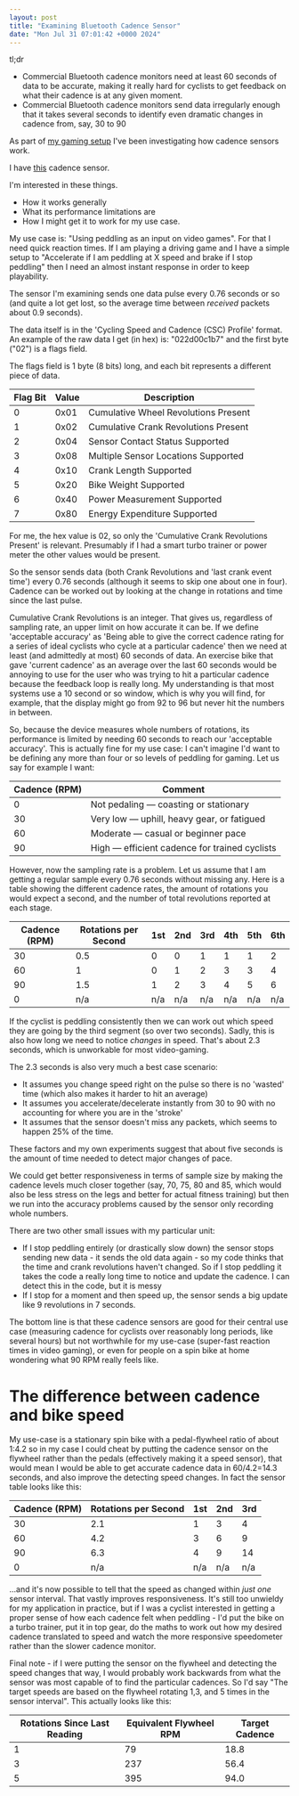```yaml
---
layout: post
title: "Examining Bluetooth Cadence Sensor"
date: "Mon Jul 31 07:01:42 +0000 2024"
---
```



tl;dr

* Commercial Bluetooth cadence monitors need at least 60 seconds of data to be accurate, making it really hard for cyclists to get feedback on what their cadence is at any given moment. 
* Commercial Bluetooth cadence monitors send data irregularly enough that it takes several seconds to identify even dramatic changes in cadence from, say, 30 to 90  


As part of [my gaming setup](https://joereddington.com/2024/06/10/bike.html) I've been investigating how cadence sensors work.  

I have [this](https://www.amazon.co.uk/gp/product/B00L9XNFPY/ref=ppx_yo_dt_b_search_asin_title?ie=UTF8&psc=1) cadence sensor. 

I'm interested in these things.

* How it works generally 
* What its performance limitations are
* How I might get it to work for my use case.  

My use case is: "Using peddling as an input on video games".  For that I need quick reaction times. If I am playing a driving game and I have a simple setup to "Accelerate if I am peddling at X speed and brake if I stop peddling" then I need an almost instant response in order to keep playability. 


The sensor I'm examining sends one data pulse every 0.76 seconds or so (and quite a lot get lost, so the average time between _received_ packets about 0.9 seconds). 

The data itself is in the 'Cycling Speed and Cadence (CSC) Profile' format. An example of the raw data I get (in hex) is: "022d00c1b7" and the first byte ("02") is a flags field. 

The flags field is 1 byte (8 bits) long, and each bit represents a different piece of data.
    

| Flag Bit | Value | Description                                  |
|----------|-------|----------------------------------------------|
| 0        | 0x01  | Cumulative Wheel Revolutions Present         |
| 1        | 0x02  | Cumulative Crank Revolutions Present         |
| 2        | 0x04  | Sensor Contact Status Supported              |
| 3        | 0x08  | Multiple Sensor Locations Supported          |
| 4        | 0x10  | Crank Length Supported                       |
| 5        | 0x20  | Bike Weight Supported                        |
| 6        | 0x40  | Power Measurement Supported                  |
| 7        | 0x80  | Energy Expenditure Supported                 |

For me, the hex value is 02, so only the 'Cumulative Crank Revolutions Present' is relevant. Presumably if I had a smart turbo trainer or power meter the other values would be present. 

So the sensor sends data (both Crank Revolutions and 'last crank event time') every 0.76 seconds (although it seems to skip one about one in four). Cadence can be worked out by looking at the change in rotations and time since the last pulse.  

Cumulative Crank Revolutions is an integer. That gives us, regardless of sampling rate, an upper limit on how accurate it can be.  If we define 'acceptable accuracy' as 'Being able to give the correct cadence rating for a series of ideal cyclists who cycle at a particular cadence' then we need at least (and admittedly at most) 60 seconds of data.  An exercise bike that gave 'current cadence' as an average over the last 60 seconds would be annoying to use for the user who was trying to hit a particular cadence because the feedback loop is really long. My understanding is that most systems use a 10 second or so window, which is why you will find, for example, that the display might go from 92 to 96 but never hit the numbers in between.  

So, because the device measures whole numbers of rotations, its performance is limited by needing 60 seconds to reach our 'acceptable accuracy'.  This is actually fine for my use case: I can't imagine I'd want to be defining any more than four or so levels of peddling for gaming.  Let us say for example I want:  

| Cadence (RPM) | Comment                              |
|---------------|---------------------------------------|
| 0             | Not pedaling — coasting or stationary |
| 30            | Very low — uphill, heavy gear, or fatigued |
| 60            | Moderate — casual or beginner pace    |
| 90            | High — efficient cadence for trained cyclists |


However, now the sampling rate is a problem. Let us assume that I am getting a regular sample every 0.76 seconds without missing any.   Here is a table showing the different cadence rates, the amount of rotations you would expect a second, and the number of total revolutions reported at each stage.  

| Cadence (RPM) | Rotations per Second | 1st | 2nd | 3rd | 4th | 5th | 6th |
|---------------|-----------------------|-----|-----|-----|-----|-----|-----|
| 30            | 0.5                   | 0   | 0   | 1   | 1   | 1   | 2   |
| 60            | 1                     | 0   | 1   | 2   | 3   | 3   | 4   |
| 90            | 1.5                   | 1   | 2   | 3   | 4   | 5   | 6   |
| 0             | n/a                   | n/a | n/a | n/a | n/a | n/a | n/a |


If the cyclist is peddling consistently then we can work out which speed they are going by the third segment (so over two seconds). Sadly, this is also how long we need to notice _changes_ in speed. That's about 2.3 seconds, which is unworkable for most video-gaming. 

The 2.3 seconds is also very much a best case scenario: 

* It assumes you change speed right on the pulse so there is no 'wasted' time (which also makes it harder to hit an average)   
* It assumes you accelerate/decelerate instantly from 30 to 90 with no accounting for where you are in the 'stroke' 
* It assumes that the sensor doesn't miss any packets, which seems to happen 25% of the time.  

These factors and my own experiments suggest that about five seconds is the amount of time needed to detect major changes of pace. 

We could get better responsiveness in terms of sample size by making the cadence levels much closer together (say, 70, 75, 80 and 85, which would also be less stress on the legs and better for actual fitness training) but then we run into the accuracy problems caused by the sensor only recording whole numbers.   


There are two other small issues with my particular unit: 

* If I stop peddling entirely (or drastically slow down) the sensor stops sending new data - it sends the old data again - so my code thinks that the time and crank revolutions haven't changed.  So if I stop peddling it takes the code a really long time to notice and update the cadence. I can detect this in the code, but it is messy 
* If I stop for a moment and then speed up, the sensor sends a big update  like 9 revolutions in 7 seconds.  

The bottom line is that these cadence sensors are good for their central use case (measuring cadence for cyclists over reasonably long periods, like several hours) but not worthwhile for my use-case (super-fast reaction times in video gaming), or even for people on a spin bike at home wondering what 90 RPM really feels like. 

# The difference between cadence and bike speed
My use-case is a stationary spin bike with a pedal-flywheel ratio of about 1:4.2 so in my case I could cheat by putting the cadence sensor on the flywheel rather than the pedals (effectively making it a speed sensor), that would mean I would be able to get accurate cadence data in 60/4.2=14.3 seconds, and also improve the detecting speed changes.  In fact the sensor table looks like this: 

| Cadence (RPM) | Rotations per Second | 1st | 2nd | 3rd |
|---------------|-----------------------|-----|-----|-----|
| 30            | 2.1                   | 1   | 3   | 4   |
| 60            | 4.2                   | 3   | 6   | 9   |
| 90            | 6.3                   | 4   | 9   | 14  |
| 0             | n/a                   | n/a | n/a | n/a |


...and it's now possible to tell that the speed as changed within _just one_ sensor interval. That vastly improves responsiveness. It's still too unwieldy for my application in practice, but if I was a cyclist interested in getting a proper sense of how each cadence felt when peddling - I'd put the bike on a turbo trainer, put it in top gear, do the maths to work out how my desired cadence translated to speed and watch the more responsive speedometer rather than the slower cadence monitor. 

Final note - if I were putting the sensor on the flywheel and detecting the speed changes that way, I would probably work backwards from what the sensor was most capable of to find the particular cadences. So I'd say "The target speeds are based on the flywheel rotating 1,3, and 5 times in the sensor interval".  This actually looks like this: 

| Rotations Since Last Reading | Equivalent Flywheel RPM | Target Cadence |
|------------------------------|--------------------------|----------------|
| 1                            | 79                       | 18.8           |
| 3                            | 237                      | 56.4           |
| 5                            | 395                      | 94.0           |



